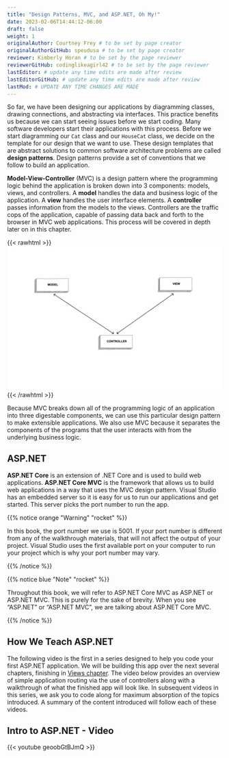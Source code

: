 ```yaml
---
title: "Design Patterns, MVC, and ASP.NET, Oh My!"
date: 2023-02-06T14:44:12-06:00
draft: false
weight: 1
originalAuthor: Courtney Frey # to be set by page creator
originalAuthorGitHub: speudusa # to be set by page creator
reviewer: Kimberly Horan # to be set by the page reviewer
reviewerGitHub: codinglikeagirl42 # to be set by the page reviewer
lastEditor: # update any time edits are made after review
lastEditorGitHub: # update any time edits are made after review
lastMod: # UPDATE ANY TIME CHANGES ARE MADE
---
```


So far, we have been designing our applications by diagramming classes, drawing connections, and abstracting via interfaces. This practice benefits us because we can start seeing issues before we start coding. Many software developers start their applications with this process. Before we start diagramming our `Cat` class and our `HouseCat` class, we decide on the template for our design that we want to use. These design templates that are abstract solutions to common software architecture problems are called **design patterns**. Design patterns provide a set of conventions that we follow to build an application.

**Model-View-Controller** (MVC) is a design pattern where the programming logic behind the application is broken down into 3 components: models, views, and controllers. A **model** handles the data and business logic of the application. A **view** handles the user interface elements. A **controller** passes information from the models to the views. Controllers are the traffic cops of the application, capable of passing data back and forth to the browser in MVC web applications. This process will be covered in depth later on in this chapter.

{{< rawhtml >}}
   <img src="pictures/mvcOverview.png" alt="MVC diagram" />
{{< /rawhtml >}}

Because MVC breaks down all of the programming logic of an application into three digestable components, we can use this particular design pattern to make extensible applications. We also use MVC because it separates the components of the programs that the user interacts with from the underlying business logic.

## ASP.NET

**ASP.NET Core** is an extension of .NET Core and is used to build web applications. **ASP.NET Core MVC** is the framework that allows us to build web applications in a way that uses the MVC design pattern. Visual Studio has an embedded server so it is easy for us to run our applications and get started. This server picks the port number to run the app. 

{{% notice orange "Warning" "rocket" %}} 

   In this book, the port number we use is 5001. If your port number is different from any of the walkthrough materials, that will not affect the output of your project. Visual Studio uses the first available port on your computer to run your project which is why your port number may vary.  

{{% /notice %}}

{{% notice blue "Note" "rocket" %}} 

   Throughout this book, we will refer to ASP.NET Core MVC as ASP.NET or ASP.NET MVC. This is purely for the sake of brevity. When you see “ASP.NET” or “ASP.NET MVC”, we are talking about ASP.NET Core MVC.

{{% /notice %}}

## How We Teach ASP.NET
<!-- TODO -- link to views chapter (13) -->

The following video is the first in a series designed to help you code your first ASP.NET application. We will be building this app over the next several chapters, finishing in [Views chapter](LINK). The video below provides an overview of simple application routing via the use of controllers along with a walkthrough of what the finished app will look like. In subsequent videos in this series, we ask you to code along for maximum absorption of the topics introduced. A summary of the content introduced will follow each of these videos.

## Intro to ASP.NET - Video

{{< youtube geoobGtBJmQ >}}